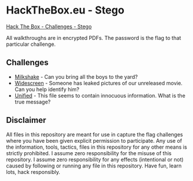 # HackTheBox.eu - Stego
[Hack The Box - Challenges - Stego](https://www.hackthebox.eu/home/challenges/Stego)

All walkthroughs are in encrypted PDFs.  The password is the flag to that particular challenge.

## Challenges
- [Milkshake](Milkshake.pdf) - Can you bring all the boys to the yard?
- [Widescreen](Widescreen.pdf) - Someone has leaked pictures of our unreleased movie. Can you help identify him?
- [Unified](Unified.pdf) - This file seems to contain innocuous information. What is the true message? 

## Disclaimer
All files in this repository are meant for use in capture the flag challenges where you have been given explicit permission to participate.  Any use of the information, tools, tactics, files in this repository for any other means is strictly prohibited.  I assume zero responsibility for the misuse of this repository.  I assume zero responsibility for any effects (intentional or not) caused by following or running any file in this repository.  Have fun, learn lots, hack responsibly.